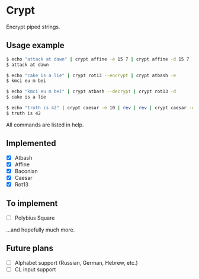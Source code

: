 # Crypt

Encrypt piped strings.

## Usage example

```bash
$ echo "attack at dawn" | crypt affine -e 15 7 | crypt affine -d 15 7
$ attack at dawn

$ echo "cake is a lie" | crypt rot13 --encrypt | crypt atbash -e
$ kmci eu m bei 

$ echo "kmci eu m bei" | crypt atbash --decrypt | crypt rot13 -d
$ cake is a lie

$ echo "truth is 42" | crypt caesar -e 10 | rev | rev | crypt caesar -d 10
$ truth is 42
```

All commands are listed in help.

## Implemented

* [x] Atbash
* [x] Affine
* [x] Baconian
* [X] Caesar
* [x] Rot13

## To implement

* [ ] Polybius Square

...and hopefully much more.

## Future plans

* [ ] Alphabet support (Russian, German, Hebrew, etc.)
* [ ] CL input support
